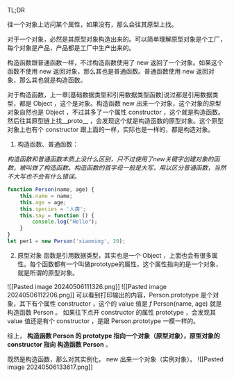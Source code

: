 
TL;DR

往一个对象上访问某个属性，如果没有，那么会往其原型上找。

对于一个对象，必然是其原型对象构造出来的。可以简单理解原型对象是个工厂，每个对象是产品，产品都是工厂中生产出来的。

构造函数跟普通函数一样，不过构造函数使用了 new 返回了一个对象。如果这个函数不使用 new 返回对象，那么其也是普通函数。普通函数使用 new 返回对象，那么其也就是构造函数。

对于构造函数，上一章[基础数据类型和引用数据类型函数]说过都是引用数据类型，都是 Object ，这个是对象。构造函数 new 出来一个对象，这个对象的原型对象自然也是 Object ，不过其多了一个属性 constructor ，这个就是构造函数。然后往其原型链上找__proto__ ，会发现这个就是构造函数的原型对象。这个原型对象上也有个 constructor 跟上面的一样，实际也是一样的，都是构造对象。


1. 构造函数、普通函数：

*构造函数和普通函数本质上没什么区别，只不过使用了new关键字创建对象的函数，被叫做了构造函数。构造函数的首字母一般是大写，用以区分普通函数，当然不大写也不会有什么错误。*

```js
function Person(name, age) {
   	this.name = name;
   	this.age = age;
    this.species = '人类';
    this.say = function () {
        console.log("Hello");
    }
}
let per1 = new Person('xiaoming', 20);
```

2. 原型对象
函数是引用数据类型，其实也是一个 Object ，上面也会有很多属性。每个函数都有一个叫做prototype的属性，这个属性指向的是一个对象，就是所谓的原型对象。

![[Pasted image 20240506111326.png]]
![[Pasted image 20240506112206.png]]
可以看到打印输出的内容，Person.prototype 是个对象，其下有个属性 constructor ，这个的 value 值是 *f* Person(name, age) 就是构造函数 Person 。
如果往下点开 constructor 的属性 prototype ，会发现其 value 值还是有个 constructor ，是跟 Person.prototype 一模一样的。

综上， **构造函数 Person 的 prototype 指向一个对象（原型对象），原型对象的 constructor 指向 构造函数 Person** 。


既然是构造函数，那么对其实例化， new 出来一个对象（实例对象）。
![[Pasted image 20240506133617.png]]